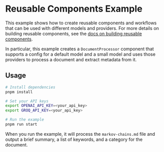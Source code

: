 # Reusable Components Example

This example shows how to create reusable components and workflows that can be used with different models and providers. For more details on building reusable components, see the [docs on building reusable components](https://gensx.com/concepts/reusable-components).

In particular, this example creates a `DocumentProcessor` component that supports a config for a default model and a small model and uses those providers to process a document and extract metadata from it.

## Usage

```bash
# Install dependencies
pnpm install

# Set your API keys
export OPENAI_API_KEY=<your_api_key>
export GROQ_API_KEY=<your_api_key>

# Run the example
pnpm run start
```

When you run the example, it will process the `markov-chains.md` file and output a brief summary, a list of keywords, and a category for the document.
